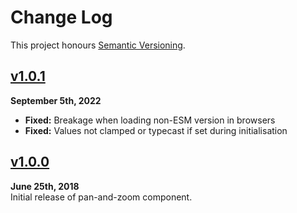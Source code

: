 Change Log
==========

This project honours [Semantic Versioning](http://semver.org/).

[Unpublished]: ../../compare/v1.0.1...HEAD


[v1.0.1]
 ------------------------------------------------------------------------
**September 5th, 2022**
 * **Fixed:** Breakage when loading non-ESM version in browsers
 * **Fixed:** Values not clamped or typecast if set during initialisation

[v1.0.1]: https://github.com/Alhadis/PanAndZoom/releases/tag/v1.0.1



[v1.0.0]
------------------------------------------------------------------------
**June 25th, 2018**  
Initial release of pan-and-zoom component.

[v1.0.0]: https://github.com/Alhadis/PanAndZoom/releases/tag/v1.0.0